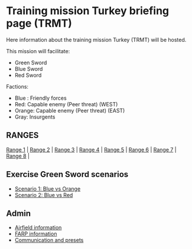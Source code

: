 # Training mission Turkey briefing page (TRMT)

Here information about the training mission Turkey (TRMT) will be hosted.

This mission will facilitate:
- Green Sword
- Blue Sword
- Red Sword 


Factions:
- Blue : Friendly forces
- Red: Capable enemy (Peer threat) (WEST)
- Orange: Capable enemy (Peer threat) (EAST)
- Gray: Insurgents


## RANGES
[Range 1](/TRMT-Brief/RANGES/Range1.html) | 
[Range 2](/TRMT-Brief/RANGES/Range2.html) | 
[Range 3](/TRMT-Brief/RANGES/Range3.html) | 
[Range 4](/TRMT-Brief/RANGES/Range3.html) | 
[Range 5](/TRMT-Brief/RANGES/Range3.html) | 
[Range 6](/TRMT-Brief/RANGES/Range3.html) | 
[Range 7](/TRMT-Brief/RANGES/Range3.html) | 
[Range 8](/TRMT-Brief/RANGES/Range3.html) | 


## Exercise Green Sword scenarios
- [Scenario 1: Blue vs Orange](/TRMT-Brief/SCENARIOS/Scenario1.html) 
- [Scenario 2: Blue vs Red](/TRMT-Brief/SCENARIOS/Scenario2.html) 


## Admin
- [Airfield information](/TRMT-Brief/PAGES/Airfields.html) 
- [FARP information](/TRMT-Brief/PAGES/Farps.html) 
- [Communication and presets](/TRMT-Brief/COMMUNICATION/Presets.html)
